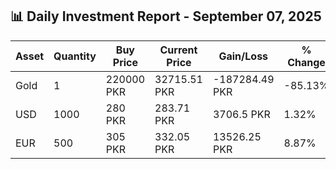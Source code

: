 ## 📊 Daily Investment Report - September 07, 2025

| Asset | Quantity | Buy Price | Current Price | Gain/Loss | % Change |
|-------|----------|-----------|----------------|------------|----------|
| Gold | 1 | 220000 PKR | 32715.51 PKR | -187284.49 PKR | -85.13% |
| USD | 1000 | 280 PKR | 283.71 PKR | 3706.5 PKR | 1.32% |
| EUR | 500 | 305 PKR | 332.05 PKR | 13526.25 PKR | 8.87% |

